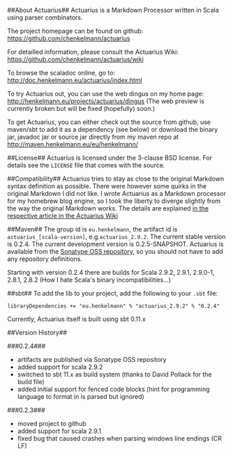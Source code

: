##About Actuarius##
Actuarius is a Markdown Processor written in Scala using parser combinators. 

The project homepage can be found on github: https://github.com/chenkelmann/actuarius

For detailled information, please consult the Actuarius Wiki: https://github.com/chenkelmann/actuarius/wiki 

To browse the scaladoc online, go to: http://doc.henkelmann.eu/actuarius/index.html

To try Actuarius out, you can use the web dingus on my home page: http://henkelmann.eu/projects/actuarius/dingus 
(The web preview is currently broken but will be fixed (hopefully) soon.)

To get Actuarius, you can either check out the source from github, use maven/sbt to add it as a dependency (see below) or download the binary jar, javadoc jar or source jar directly from my maven repo at http://maven.henkelmann.eu/eu/henkelmann/

##License##
Actuarius is licensed under the 3-clause BSD license. For details see the `LICENSE` file that comes with the source.

##Compatibility##
Actuarius tries to stay as close to the original Markdown syntax definition as possible. There were however some quirks in the original Markdown I did not like. I wrote Actuarius as a Markdown processor for my homebrew blog engine, so I took the liberty to diverge slightly from the way the original Markdown works. The details are explained [in the respective article in the Actuarius Wiki](https://github.com/chenkelmann/actuarius/wiki/Differences-Between-Actuarius-And-Standard-Markdown)

##Maven##
The group id is `eu.henkelmann`, the artifact id is `actuarius_[scala-version]`, e.g.`actuarius_2.9.2`. The current stable version is 0.2.4. The current development version is 0.2.5-SNAPSHOT.
Actuarius is available from the [Sonatype OSS repository](https://oss.sonatype.org), so you should not have to add any repository definitions.

Starting with version 0.2.4 there are builds for Scala 2.9.2, 2.9.1, 2.9.0-1, 2.8.1, 2.8.2 
(How I hate Scala's binary incompatibilities…)

##sbt##
To add the lib to your project, add the following to your `.sbt` file:

    libraryDependencies += "eu.henkelmann" % "actuarius_2.9.2" % "0.2.4"
    
Currently, Actuarius itself is built using sbt 0.11.x

##Version History##

###0.2.4###
* artifacts are published via Sonatype OSS repository
* added support for scala 2.9.2
* switched to sbt 11.x as build system (thanks to David Pollack for the build file)
* added initial support for fenced code blocks (hint for programming language to format in is parsed but ignored)

###0.2.3###

* moved project to github
* added support for scala 2.9.1
* fixed bug that caused crashes when parsing windows line endings (CR LF)

